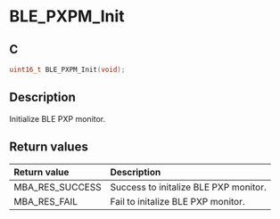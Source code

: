 # BLE_PXPM_Init

## C

```c
uint16_t BLE_PXPM_Init(void);
```

## Description

Initialize BLE PXP monitor.

## Return values

|Return value|Description|
|:---|:---|
MBA_RES_SUCCESS|Success to initalize BLE PXP monitor.|
MBA_RES_FAIL|Fail to initalize BLE PXP monitor.|
